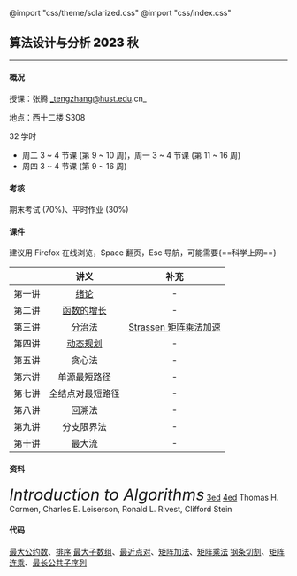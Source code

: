 @import "css/theme/solarized.css"
@import "css/index.css"

## 算法设计与分析 <span style="font-weight:900">2023</span> 秋

---

#### 概况

授课：张腾 _tengzhang@hust.edu.cn_

地点：西十二楼 S308

32 学时

- 周二 3 ~ 4 节课 (第 9 ~ 10 周)，周一 3 ~ 4 节课 (第 11 ~ 16 周)
- 周四 3 ~ 4 节课 (第 9 ~ 16 周)

<div class="top-2"></div>

#### 考核

期末考试 (70%)、平时作业 (30%)

#### 课件

建议用 Firefox 在线浏览，Space 翻页，Esc 导航，可能需要{==科学上网==}

<div class="threelines outline head-highlight">

|        |             讲义             |                         补充                         |
| :----: | :--------------------------: | :--------------------------------------------------: |
| 第一讲 |    [绪论](slides/01.html)    |                          -                           |
| 第二讲 | [函数的增长](slides/02.html) |                          -                           |
| 第三讲 |   [分治法](slides/03.html)   | [Strassen 矩阵乘法加速](notes/Strassen/Strassen.pdf) |
| 第四讲 |  [动态规划](slides/04.html)  |                          -                           |
| 第五讲 |            贪心法            |                          -                           |
| 第六讲 |         单源最短路径         |                          -                           |
| 第七讲 |       全结点对最短路径       |                          -                           |
| 第八讲 |            回溯法            |                          -                           |
| 第九讲 |          分支限界法          |                          -                           |
| 第十讲 |            最大流            |                          -                           |

</div>

#### 资料

<span style="font-size:1.8rem;font-style:italic">Introduction to Algorithms</span> [3ed](<books/Introduction%20to%20Algorithms%20(3ed)%20-%20Thomas%20H.%20Cormen,%20Charles%20E.%20Leiserson,%20Ronald%20L.%20Rivest,%20Clifford%20Stein.pdf>) [4ed](<books/Introduction%20to%20Algorithms%20(4ed)%20-%20Thomas%20H.%20Cormen,%20Charles%20E.%20Leiserson,%20Ronald%20L.%20Rivest,%20Clifford%20Stein.pdf>)
Thomas H. Cormen, Charles E. Leiserson, Ronald L. Rivest, Clifford Stein

#### 代码

[最大公约数](codes/gcd.ipynb)、[排序](codes/sorting.ipynb)
[最大子数组](codes/max-subarray.ipynb)、[最近点对](codes/closest-pair.ipynb)、[矩阵加法](codes/matrix-addition.ipynb)、[矩阵乘法](codes/matrix-multiply.ipynb)
[钢条切割](codes/cut-rod.ipynb)、[矩阵连乘](codes/matrix-chain.ipynb)、[最长公共子序列](codes/lcs.ipynb)
